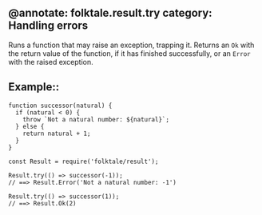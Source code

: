 @annotate: folktale.result.try
category: Handling errors
---

Runs a function that may raise an exception, trapping it. Returns an `Ok` with
the return value of the function, if it has finished successfully, or an `Error`
with the raised exception.

## Example::

    function successor(natural) {
      if (natural < 0) {
        throw `Not a natural number: ${natural}`;
      } else {
        return natural + 1;
      }
    }
    
    const Result = require('folktale/result');
    
    Result.try(() => successor(-1));
    // ==> Result.Error('Not a natural number: -1')
    
    Result.try(() => successor(1));
    // ==> Result.Ok(2)
